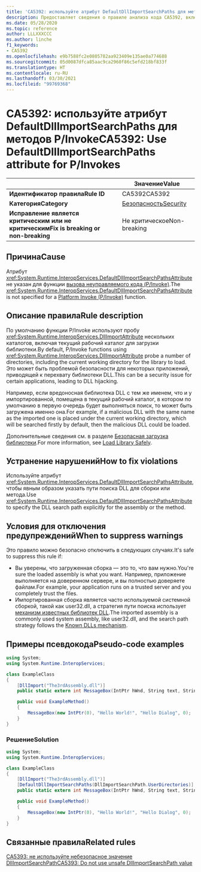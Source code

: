 ```yaml
---
title: 'CA5392: используйте атрибут DefaultDllImportSearchPaths для методов P/Invoke (анализ кода)'
description: Предоставляет сведения о правиле анализа кода CA5392, включая причины нарушений и способы их устранения, а также условия отключения правила.
ms.date: 05/28/2020
ms.topic: reference
author: LLLXXXCCC
ms.author: linche
f1_keywords:
- CA5392
ms.openlocfilehash: e9b7588fc2e0805782aa923409e135ae0a774688
ms.sourcegitcommit: 05d0087dfca85aac9ca2960f86c5efd218bf833f
ms.translationtype: HT
ms.contentlocale: ru-RU
ms.lasthandoff: 03/30/2021
ms.locfileid: "99769368"
---
```

# <a name="ca5392-use-defaultdllimportsearchpaths-attribute-for-pinvokes"></a><span data-ttu-id="8fec9-103">CA5392: используйте атрибут DefaultDllImportSearchPaths для методов P/Invoke</span><span class="sxs-lookup"><span data-stu-id="8fec9-103">CA5392: Use DefaultDllImportSearchPaths attribute for P/Invokes</span></span>

| | <span data-ttu-id="8fec9-104">Значение</span><span class="sxs-lookup"><span data-stu-id="8fec9-104">Value</span></span> |
|-|-|
| <span data-ttu-id="8fec9-105">**Идентификатор правила**</span><span class="sxs-lookup"><span data-stu-id="8fec9-105">**Rule ID**</span></span> |<span data-ttu-id="8fec9-106">CA5392</span><span class="sxs-lookup"><span data-stu-id="8fec9-106">CA5392</span></span>|
| <span data-ttu-id="8fec9-107">**Категория**</span><span class="sxs-lookup"><span data-stu-id="8fec9-107">**Category**</span></span> |[<span data-ttu-id="8fec9-108">Безопасность</span><span class="sxs-lookup"><span data-stu-id="8fec9-108">Security</span></span>](security-warnings.md)|
| <span data-ttu-id="8fec9-109">**Исправление является критическим или не критическим**</span><span class="sxs-lookup"><span data-stu-id="8fec9-109">**Fix is breaking or non-breaking**</span></span> |<span data-ttu-id="8fec9-110">Не критическое</span><span class="sxs-lookup"><span data-stu-id="8fec9-110">Non-breaking</span></span>|

## <a name="cause"></a><span data-ttu-id="8fec9-111">Причина</span><span class="sxs-lookup"><span data-stu-id="8fec9-111">Cause</span></span>

<span data-ttu-id="8fec9-112">Атрибут <xref:System.Runtime.InteropServices.DefaultDllImportSearchPathsAttribute> не указан для функции [вызова неуправляемого кода (P/Invoke)](../../../standard/native-interop/pinvoke.md).</span><span class="sxs-lookup"><span data-stu-id="8fec9-112">The <xref:System.Runtime.InteropServices.DefaultDllImportSearchPathsAttribute> is not specified for a [Platform Invoke (P/Invoke)](../../../standard/native-interop/pinvoke.md) function.</span></span>

## <a name="rule-description"></a><span data-ttu-id="8fec9-113">Описание правила</span><span class="sxs-lookup"><span data-stu-id="8fec9-113">Rule description</span></span>

<span data-ttu-id="8fec9-114">По умолчанию функции P/Invoke используют пробу <xref:System.Runtime.InteropServices.DllImportAttribute> нескольких каталогов, включая текущий рабочий каталог для загрузки библиотеки.</span><span class="sxs-lookup"><span data-stu-id="8fec9-114">By default, P/Invoke functions using <xref:System.Runtime.InteropServices.DllImportAttribute> probe a number of directories, including the current working directory for the library to load.</span></span> <span data-ttu-id="8fec9-115">Это может быть проблемой безопасности для некоторых приложений, приводящей к перехвату библиотеки DLL.</span><span class="sxs-lookup"><span data-stu-id="8fec9-115">This can be a security issue for certain applications, leading to DLL hijacking.</span></span>

<span data-ttu-id="8fec9-116">Например, если вредоносная библиотека DLL с тем же именем, что и у импортированной, помещена в текущий рабочий каталог, в котором по умолчанию в первую очередь будет выполняться поиск, то может быть загружена именно она.</span><span class="sxs-lookup"><span data-stu-id="8fec9-116">For example, if a malicious DLL with the same name as the imported one is placed under the current working directory, which will be searched firstly by default, then the malicious DLL could be loaded.</span></span>

<span data-ttu-id="8fec9-117">Дополнительные сведения см. в разделе [Безопасная загрузка библиотеки](https://msrc-blog.microsoft.com/2014/05/13/load-library-safely/).</span><span class="sxs-lookup"><span data-stu-id="8fec9-117">For more information, see [Load Library Safely](https://msrc-blog.microsoft.com/2014/05/13/load-library-safely/).</span></span>

## <a name="how-to-fix-violations"></a><span data-ttu-id="8fec9-118">Устранение нарушений</span><span class="sxs-lookup"><span data-stu-id="8fec9-118">How to fix violations</span></span>

<span data-ttu-id="8fec9-119">Используйте атрибут <xref:System.Runtime.InteropServices.DefaultDllImportSearchPathsAttribute>, чтобы явным образом указать пути поиска DLL для сборки или метода.</span><span class="sxs-lookup"><span data-stu-id="8fec9-119">Use <xref:System.Runtime.InteropServices.DefaultDllImportSearchPathsAttribute> to specify the DLL search path explicitly for the assembly or the method.</span></span>

## <a name="when-to-suppress-warnings"></a><span data-ttu-id="8fec9-120">Условия для отключения предупреждений</span><span class="sxs-lookup"><span data-stu-id="8fec9-120">When to suppress warnings</span></span>

<span data-ttu-id="8fec9-121">Это правило можно безопасно отключить в следующих случаях.</span><span class="sxs-lookup"><span data-stu-id="8fec9-121">It's safe to suppress this rule if:</span></span>

- <span data-ttu-id="8fec9-122">Вы уверены, что загруженная сборка — это то, что вам нужно.</span><span class="sxs-lookup"><span data-stu-id="8fec9-122">You're sure the loaded assembly is what you want.</span></span> <span data-ttu-id="8fec9-123">Например, приложение выполняется на доверенном сервере, и вы полностью доверяете файлам.</span><span class="sxs-lookup"><span data-stu-id="8fec9-123">For example, your application runs on a trusted server and you completely trust the files.</span></span>
- <span data-ttu-id="8fec9-124">Импортированная сборка является часто используемой системной сборкой, такой как user32.dll, а стратегия пути поиска использует [механизм известных библиотек DLL](/archive/blogs/larryosterman/what-are-known-dlls-anyway).</span><span class="sxs-lookup"><span data-stu-id="8fec9-124">The imported assembly is a commonly used system assembly, like user32.dll, and the search path strategy follows the [Known DLLs mechanism](/archive/blogs/larryosterman/what-are-known-dlls-anyway).</span></span>

## <a name="pseudo-code-examples"></a><span data-ttu-id="8fec9-125">Примеры псевдокода</span><span class="sxs-lookup"><span data-stu-id="8fec9-125">Pseudo-code examples</span></span>

```csharp
using System;
using System.Runtime.InteropServices;

class ExampleClass
{
    [DllImport("The3rdAssembly.dll")]
    public static extern int MessageBox(IntPtr hWnd, String text, String caption, uint type);

    public void ExampleMethod()
    {
        MessageBox(new IntPtr(0), "Hello World!", "Hello Dialog", 0);
    }
}
```

### <a name="solution"></a><span data-ttu-id="8fec9-126">Решение</span><span class="sxs-lookup"><span data-stu-id="8fec9-126">Solution</span></span>

```csharp
using System;
using System.Runtime.InteropServices;

class ExampleClass
{
    [DllImport("The3rdAssembly.dll")]
    [DefaultDllImportSearchPaths(DllImportSearchPath.UserDirectories)]
    public static extern int MessageBox(IntPtr hWnd, String text, String caption, uint type);

    public void ExampleMethod()
    {
        MessageBox(new IntPtr(0), "Hello World!", "Hello Dialog", 0);
    }
}
```

## <a name="related-rules"></a><span data-ttu-id="8fec9-127">Связанные правила</span><span class="sxs-lookup"><span data-stu-id="8fec9-127">Related rules</span></span>

[<span data-ttu-id="8fec9-128">CA5393: не используйте небезопасное значение DllImportSearchPath</span><span class="sxs-lookup"><span data-stu-id="8fec9-128">CA5393: Do not use unsafe DllImportSearchPath value</span></span>](ca5393.md)
